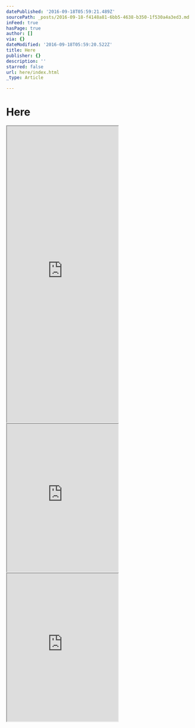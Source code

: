 ```yaml
---
datePublished: '2016-09-18T05:59:21.489Z'
sourcePath: _posts/2016-09-18-f4148a81-6bb5-4638-b350-1f530a4a3ed3.md
inFeed: true
hasPage: true
author: []
via: {}
dateModified: '2016-09-18T05:59:20.522Z'
title: Here
publisher: {}
description: ''
starred: false
url: here/index.html
_type: Article

---
```

# Here

<iframe src="https://the-grid.github.io/ed-userhtml/?g=eJwlkE9vgzAMxe_7FCTSjoPYCYRWpRMau3Sjpx56pSRAKv6JwOj66ZeuB1vys_V71nvZmWoqOu3ZqUxoM8-j3QbBuq5-PQx1q_1y6IKuGG2gu4tW7-MlIdCBcC12xQko2ETCxyiKAKSAkEskqN5i4XMuOTIgXAHzWRhyRCS8QwIGGAqCRkYxERVw3x09WI-dZTf2ylN203GFUElRbMKoFKgI3vNT9mGz9H64f_Lva25OJhXH_GvNr2mfZ_VyNIczCTV7uljdE7TlRMQPCPeaFBvpWDH1VqPmJqHFMg_Ua7SpmzmhEhn1_sO4DJPSU0LdbOffVif0qWydULTtsFZL2zqw1v1-FzwD3P8BGFhgJQ" height="800" style=""></iframe>

<iframe src="https://the-grid.github.io/ed-userhtml/?g=eJwljkEOgyAQAL9iOHhDgaI1jdgP9NCkL0B3FRIVA9tYf1_TXuYwh8m0fox2wezHPkTAaJhgWYqDYY5oS7ey3FygkI6VXLEilbj0CIVN2-c-eDBKopbXGvlFVA3XCpBbJTUHLZUWQjT1UOWAsz0ewYKh-MY8zR7w5cL-PLVfJzPaOSHLdg_kDJNKnA8O_eTIsDPCurb8n3Zfvxk5-A" height="400" style=""></iframe>

<iframe src="https://the-grid.github.io/ed-userhtml/?g=eJwljkEOgyAQAO99heHgDUGlrTZiP9BDk74A2FVIVAzQWH9f014mmTnNqXNDUDNmP2ofAIMknGQxGElsSmu8MbZan3zcl2SLBRPDWSMUKq6fu3Eg1VVgCRpoq4eailJVtKnNmTaivV44thyNyQEntT-8ApnCG_M4OcCX9dvzyG4Z5aCmiCTbHCQrSVnx48GiG22SRBzSd-x_2n8BOu47PQ" height="400" style=""></iframe>